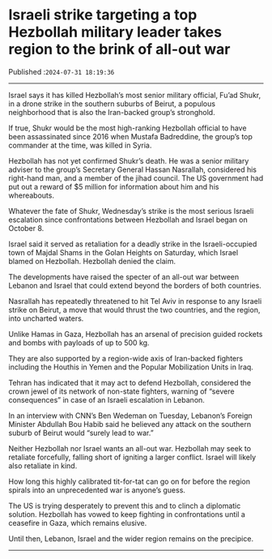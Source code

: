 # Israeli strike targeting a top Hezbollah military leader takes region to the brink of all-out war

Published :`2024-07-31 18:19:36`

---

Israel says it has killed Hezbollah’s most senior military official, Fu’ad Shukr, in a drone strike in the southern suburbs of Beirut, a populous neighborhood that is also the Iran-backed group’s stronghold.

If true, Shukr would be the most high-ranking Hezbollah official to have been assassinated since 2016 when Mustafa Badreddine, the group’s top commander at the time, was killed in Syria.

Hezbollah has not yet confirmed Shukr’s death. He was a senior military adviser to the group’s Secretary General Hassan Nasrallah, considered his right-hand man, and a member of the jihad council. The US government had put out a reward of $5 million for information about him and his whereabouts.

Whatever the fate of Shukr, Wednesday’s strike is the most serious Israeli escalation since confrontations between Hezbollah and Israel began on October 8.

Israel said it served as retaliation for a deadly strike in the Israeli-occupied town of Majdal Shams in the Golan Heights on Saturday, which Israel blamed on Hezbollah. Hezbollah denied the claim.

The developments have raised the specter of an all-out war between Lebanon and Israel that could extend beyond the borders of both countries.

Nasrallah has repeatedly threatened to hit Tel Aviv in response to any Israeli strike on Beirut, a move that would thrust the two countries, and the region, into uncharted waters.

Unlike Hamas in Gaza, Hezbollah has an arsenal of precision guided rockets and bombs with payloads of up to 500 kg.

They are also supported by a region-wide axis of Iran-backed fighters including the Houthis in Yemen and the Popular Mobilization Units in Iraq.

Tehran has indicated that it may act to defend Hezbollah, considered the crown jewel of its network of non-state fighters, warning of “severe consequences” in case of an Israeli escalation in Lebanon.

In an interview with CNN’s Ben Wedeman on Tuesday, Lebanon’s Foreign Minister Abdullah Bou Habib said he believed any attack on the southern suburb of Beirut would “surely lead to war.”

Neither Hezbollah nor Israel wants an all-out war. Hezbollah may seek to retaliate forcefully, falling short of igniting a larger conflict. Israel will likely also retaliate in kind.

How long this highly calibrated tit-for-tat can go on for before the region spirals into an unprecedented war is anyone’s guess.

The US is trying desperately to prevent this and to clinch a diplomatic solution. Hezbollah has vowed to keep fighting in confrontations until a ceasefire in Gaza, which remains elusive.

Until then, Lebanon, Israel and the wider region remains on the precipice.

---

